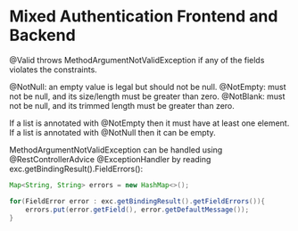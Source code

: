 # Mixed Authentication Frontend and Backend

@Valid throws MethodArgumentNotValidException if any of the fields violates the constraints.

@NotNull: an empty value is legal but should not be null.
@NotEmpty: must not be null, and its size/length must be greater than zero.
@NotBlank: must not be null, and its trimmed length must be greater than zero.

If a list is annotated with @NotEmpty then it must have at least one element.
If a list is annotated with @NotNull then it can be empty.

MethodArgumentNotValidException can be handled using @RestControllerAdvice @ExceptionHandler by reading exc.getBindingResult().FieldErrors():

```ControllerExceptionsHandler.java
Map<String, String> errors = new HashMap<>();

for(FieldError error : exc.getBindingResult().getFieldErrors()){
    errors.put(error.getField(), error.getDefaultMessage());
}
```